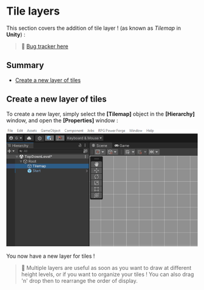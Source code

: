 # Tile layers

This section covers the addition of tile layer ! (as known as *Tilemap* in **Unity**) :

> 🐞 [Bug tracker here](https://trello.com/b/PIzgsYov/rpg-power-forge-road-map)

## Summary
- [Create a new layer of tiles](#create-a-new-layer-of-tiles)


## Create a new layer of tiles

To create a new layer, simply select the **[Tilemap]** object in the **[Hierarchy]** window, and open the **[Properties]** window :

![new_layer.gif](./../media/new_tile_layer/new_layer.gif)

You now have a new layer for tiles !

> 🐲 Multiple layers are useful as soon as you want to draw at different height levels, or if you want to organize your tiles ! You can also drag 'n' drop then to rearrange the order of display.